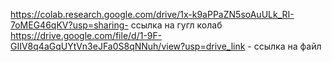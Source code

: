 https://colab.research.google.com/drive/1x-k9aPPaZN5soAuULk_RI-7oMEG46qKV?usp=sharing- ссылка на гугл колаб
https://drive.google.com/file/d/1-9F-GIIV8q4aGqUYtVn3eJFa0S8qNNuh/view?usp=drive_link - ссылка на файл
